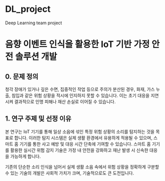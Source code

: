 # DL_project
Deep Learning team project

# 음향 이벤트 인식을 활용한 IoT 기반 가정 안전 솔루션 개발
## 0. 문제 정의
청각 장애가 있거나 깊은 수면, 집중적인 작업 등으로 주의가 분산된 경우, 화재, 가스 누출, 침입과 같은 위험 상황을 적시에 인지하지 못할 수 있습니다. 이는 초기 대응을 지연시켜 결과적으로 인명 피해나 재산 손실로 이어질 수 있습니다.

## 1. 연구 주제 및 선정 이유
본 연구는 IoT 기기를 통해 일상 소음에 섞인 특정 위험 상황의 소리를 탐지하는 것을 목표로 합니다. 이러한 탐지 시스템은 실제 생활 환경에서 유용하게 적용될 수 있으며, 스마트 홈 기기를 통한 사고 예방 및 대응 시간 단축에 기여할 수 있습니다. 스마트 홈 기기를 활용한 실시간 위험 감지 기술은 가정 내 안전을 강화하고 재난 발생 시 신속한 대응을 가능하게 합니다.

기존의 단순한 소리 인식을 넘어서 실제 생활 소음 속에서 위험 상황을 정확하게 구분할 수 있는 기술의 개발은 사회적 가치가 크며, 기술적으로도 큰 도전입니다.

